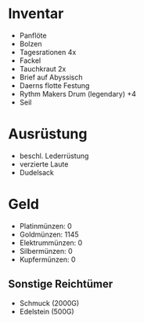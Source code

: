 # Inventar

- Panflöte
- Bolzen
- Tagesrationen 4x
- Fackel
- Tauchkraut 2x
- Brief auf Abyssisch
- Daerns flotte Festung
- Rythm Makers Drum (legendary) +4
- Seil

# Ausrüstung

- beschl. Lederrüstung
- verzierte Laute
- Dudelsack

# Geld

- Platinmünzen: 0
- Goldmünzen: 1145
- Elektrummünzen: 0
- Silbermünzen: 0
- Kupfermünzen: 0

## Sonstige Reichtümer

- Schmuck (2000G)
- Edelstein (500G)
